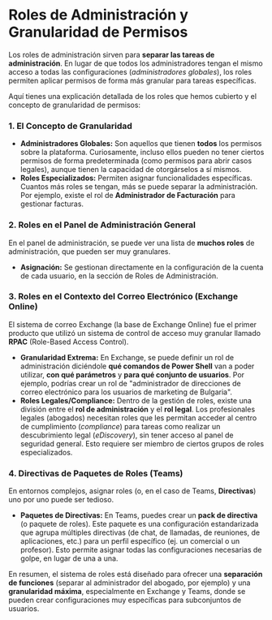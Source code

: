 # Roles de Administración y Granularidad de Permisos

Los roles de administración sirven para **separar las tareas de administración**. En lugar de que todos los administradores tengan el mismo acceso a todas las configuraciones (_administradores globales_), los roles permiten aplicar permisos de forma más granular para tareas específicas.

Aquí tienes una explicación detallada de los roles que hemos cubierto y el concepto de granularidad de permisos:

### 1. El Concepto de Granularidad

- **Administradores Globales:** Son aquellos que tienen **todos** los permisos sobre la plataforma. Curiosamente, incluso ellos pueden no tener ciertos permisos de forma predeterminada (como permisos para abrir casos legales), aunque tienen la capacidad de otorgárselos a sí mismos.
- **Roles Especializados:** Permiten asignar funcionalidades específicas. Cuantos más roles se tengan, más se puede separar la administración. Por ejemplo, existe el rol de **Administrador de Facturación** para gestionar facturas.

### 2. Roles en el Panel de Administración General

En el panel de administración, se puede ver una lista de **muchos roles** de administración, que pueden ser muy granulares.

- **Asignación:** Se gestionan directamente en la configuración de la cuenta de cada usuario, en la sección de Roles de Administración.

### 3. Roles en el Contexto del Correo Electrónico (Exchange Online)

El sistema de correo Exchange (la base de Exchange Online) fue el primer producto que utilizó un sistema de control de acceso muy granular llamado **RPAC** (Role-Based Access Control).

- **Granularidad Extrema:** En Exchange, se puede definir un rol de administración diciéndole **qué comandos de Power Shell** van a poder utilizar, **con qué parámetros** y **para qué conjunto de usuarios**. Por ejemplo, podrías crear un rol de "administrador de direcciones de correo electrónico para los usuarios de marketing de Bulgaria".
- **Roles Legales/Compliance:** Dentro de la gestión de roles, existe una división entre el **rol de administración** y el **rol legal**. Los profesionales legales (abogados) necesitan roles que les permitan acceder al centro de cumplimiento (_compliance_) para tareas como realizar un descubrimiento legal (_eDiscovery_), sin tener acceso al panel de seguridad general. Esto requiere ser miembro de ciertos grupos de roles especializados.

### 4. Directivas de Paquetes de Roles (Teams)

En entornos complejos, asignar roles (o, en el caso de Teams, **Directivas**) uno por uno puede ser tedioso.

- **Paquetes de Directivas:** En Teams, puedes crear un **pack de directiva** (o paquete de roles). Este paquete es una configuración estandarizada que agrupa múltiples directivas (de chat, de llamadas, de reuniones, de aplicaciones, etc.) para un perfil específico (ej. un comercial o un profesor). Esto permite asignar todas las configuraciones necesarias de golpe, en lugar de una a una.

En resumen, el sistema de roles está diseñado para ofrecer una **separación de funciones** (separar al administrador del abogado, por ejemplo) y una **granularidad máxima**, especialmente en Exchange y Teams, donde se pueden crear configuraciones muy específicas para subconjuntos de usuarios.
